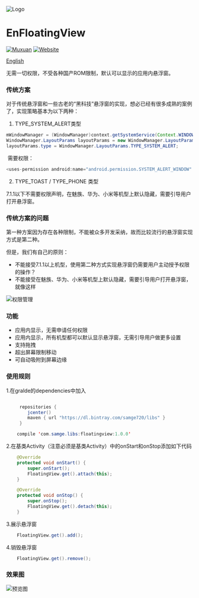 ![Logo](https://raw.githubusercontent.com/leotyndale/EnFloatingView/master/preview/logo.png)

EnFloatingView
==========================
[![Muxuan](https://img.shields.io/badge/PoweredBy-Muxuan-green.svg?style=flat)](http://www.imuxuan.com/)
[![Website](https://img.shields.io/website-up-down-green-red/https/shields.io.svg?label=Blog)](http://blog.imuxuan.com)

 
[English](/README_EN.md)
 

无需一切权限，不受各种国产ROM限制，默认可以显示的应用内悬浮窗。

### 传统方案

对于传统悬浮窗和一些古老的“黑科技”悬浮窗的实现，想必已经有很多成熟的案例了，实现策略基本为以下两种：

1. TYPE_SYSTEM_ALERT类型

```java
mWindowManager = (WindowManager)context.getSystemService(Context.WINDOW_SERVICE);
WindowManager.LayoutParams layoutParams = new WindowManager.LayoutParams()
layoutParams.type = WindowManager.LayoutParams.TYPE_SYSTEM_ALERT;
```

​        需要权限：

```java
<uses-permission android:name="android.permission.SYSTEM_ALERT_WINDOW" ></uses>
```

2. TYPE_TOAST / TYPE_PHONE 类型

​        7.1.1以下不需要权限声明，在魅族、华为、小米等机型上默认隐藏，需要引导用户打开悬浮窗。

### 传统方案的问题

第一种方案因为存在各种限制，不能被众多开发采纳，故而比较流行的悬浮窗实现方式是第二种。

但是，我们有自己的原则：

- 不能接受7.1.1以上机型，使用第二种方式实现悬浮窗仍需要用户主动授予权限的操作？
- 不能接受在魅族、华为、小米等机型上默认隐藏，需要引导用户打开悬浮窗，就像这样

![权限管理](https://github.com/leotyndale/EnFloatingView/blob/master/preview/1.gif)

### 功能

- 应用内显示，无需申请任何权限
- 应用内显示，所有机型都可以默认显示悬浮窗，无需引导用户做更多设置
- 支持拖拽
- 超出屏幕限制移动
- 可自动吸附到屏幕边缘

### 使用规则

1.在gralde的dependencies中加入

   ```java

        repositories {
           jcenter()
           maven { url "https://dl.bintray.com/samge720/libs" }
        }

       compile 'com.samge.libs:floatingview:1.0.0'

   ```
   
   
2.在基类Activity（注意必须是基类Activity）中的onStart和onStop添加如下代码

   ```java
       @Override
       protected void onStart() {
           super.onStart();
           FloatingView.get().attach(this);
       }

       @Override
       protected void onStop() {
           super.onStop();
           FloatingView.get().detach(this);
       }
   ```


3.展示悬浮窗

   ```java
       FloatingView.get().add();
   ```

4.销毁悬浮窗

   ```java
       FloatingView.get().remove();
   ```

### 效果图
![预览图](https://github.com/leotyndale/EnFloatingView/blob/master/preview/2.gif)
